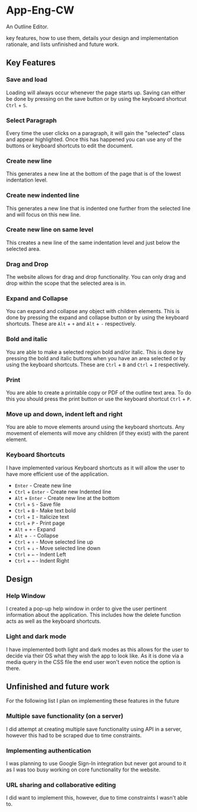# App-Eng-CW
An Outline Editor.

key features, how to use them, details your design and implementation rationale, and lists unfinished and future work.

## Key Features

### Save and load
Loading will always occur whenever the page starts up.
Saving can either be done by pressing on the save button or by using the keyboard shortcut `Ctrl` + `S`.

### Select Paragraph
Every time the user clicks on a paragraph, it will gain the "selected" class and appear highlighted. Once this has happened you can use any of the buttons or keyboard shortcuts to edit the document.

### Create new line
This generates a new line at the bottom of the page that is of the lowest indentation level.

### Create new indented line 
This generates a new line that is indented one further from the selected line and will focus on this new line.

### Create new line on same level 
This creates a new line of the same indentation level and just below the selected area.

### Drag and Drop
The website allows for drag and drop functionality.
You can only drag and drop within the scope that the selected area is in.

### Expand and Collapse
You can expand and collapse any object with children elements.
This is done by pressing the expand and collapse button or by using the keyboard shortcuts. These are `Alt` + `+` and `Alt` + `-` respectively.

### Bold and italic 
You are able to make a selected region bold and/or italic.
This is done by pressing the bold and italic buttons when you have an area selected or by using the keyboard shortcuts. These are `Ctrl` + `B` and `Ctrl` + `I` respectively.


### Print
You are able to create a printable copy or PDF of the outline text area.
To do this you should press the print button or use the keyboard shortcut `Ctrl` + `P`.

### Move up and down, indent left and right
You are able to move elements around using the keyboard shortcuts. 
Any movement of elements will move any children (if they exist) with the parent element. 

### Keyboard Shortcuts
I have implemented various Keyboard shortcuts as it will allow the user to have more efficient use of the application.

* `Enter` - Create new line
* `Ctrl` + `Enter` - Create new Indented line
* `Alt` + `Enter` - Create new line at the bottom
* `Ctrl` + `S` - Save file
* `Ctrl` + `B` - Make text bold
* `Ctrl` + `I` - Italicize text
* `Ctrl` + `P` - Print page
* `Alt` + `+` - Expand
* `Alt` + `-` - Collapse
* `Ctrl` + `↑` - Move selected line up
* `Ctrl` + `↓` - Move selected line down
* `Ctrl` + `←` - Indent Left
* `Ctrl` + `→` - Indent Right

## Design

### Help Window
I created a pop-up help window in order to give the user pertinent information about the application. This includes how the delete function acts as well as the keyboard shortcuts.

### Light and dark mode
I have implemented both light and dark modes as this allows for the user to decide via their OS what they wish the app to look like.
As it is done via a media query in the CSS file the end user won't even notice the option is there.

## Unfinished and future work
For the following list I plan on implementing these features in the future

### Multiple save functionality (on a server)
I did attempt at creating multiple save functionality using API in a server, however this had to be scraped due to time constraints. 

### Implementing authentication
I was planning to use Google Sign-In integration but never got around to it as I was too busy working on core functionality for the website.

### URL sharing and collaborative editing
I did want to implement this, however, due to time constraints I wasn't able to.
